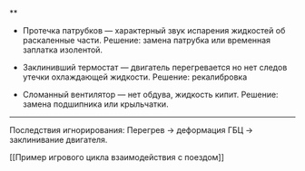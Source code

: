 **

- Протечка патрубков — характерный звук испарения жидкостей об раскаленные части. Решение: замена патрубка или временная заплатка изолентой.
    
- Заклинивший термостат — двигатель перегревается но нет следов утечки охлаждающей жидкости. Решение: рекалибровка 
    
- Сломанный вентилятор — нет обдува, жидкость кипит. Решение: замена подшипника или крыльчатки.
    

****

Последствия игнорирования: Перегрев → деформация ГБЦ → заклинивание двигателя.

[[Пример игрового цикла взаимодействия с поездом]]